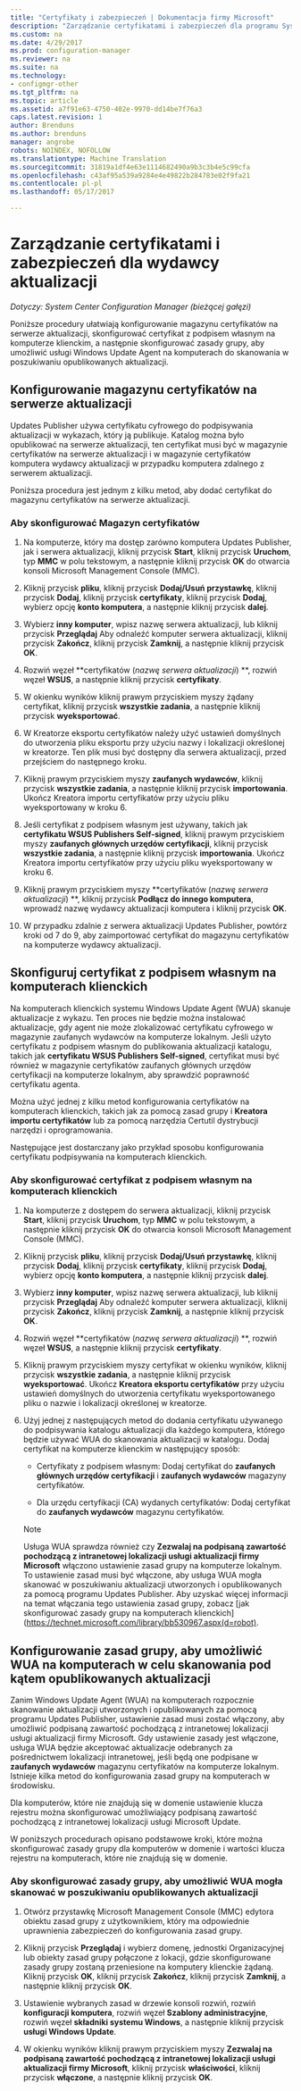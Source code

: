 ```yaml
---
title: "Certyfikaty i zabezpieczeń | Dokumentacja firmy Microsoft"
description: "Zarządzanie certyfikatami i zabezpieczeń dla programu System Center Updates Publisher"
ms.custom: na
ms.date: 4/29/2017
ms.prod: configuration-manager
ms.reviewer: na
ms.suite: na
ms.technology:
- configmgr-other
ms.tgt_pltfrm: na
ms.topic: article
ms.assetid: a7f91e63-4750-402e-9970-dd14be7f76a3
caps.latest.revision: 1
author: Brenduns
ms.author: brenduns
manager: angrobe
robots: NOINDEX, NOFOLLOW
ms.translationtype: Machine Translation
ms.sourcegitcommit: 31819a1df4e63e1114682490a9b3c3b4e5c99cfa
ms.openlocfilehash: c43af95a539a9284e4e49822b284783e02f9fa21
ms.contentlocale: pl-pl
ms.lasthandoff: 05/17/2017

---
```

# <a name="manage-certificates-and-security-for-updates-publisher"></a>Zarządzanie certyfikatami i zabezpieczeń dla wydawcy aktualizacji

*Dotyczy: System Center Configuration Manager (bieżącej gałęzi)*

Poniższe procedury ułatwiają konfigurowanie magazynu certyfikatów na serwerze aktualizacji, skonfigurować certyfikat z podpisem własnym na komputerze klienckim, a następnie skonfigurować zasady grupy, aby umożliwić usługi Windows Update Agent na komputerach do skanowania w poszukiwaniu opublikowanych aktualizacji.

## <a name="configure-the-certificate-store-on-the-update-server"></a>Konfigurowanie magazynu certyfikatów na serwerze aktualizacji
 Updates Publisher używa certyfikatu cyfrowego do podpisywania aktualizacji w wykazach, który ją publikuje. Katalog można było opublikować na serwerze aktualizacji, ten certyfikat musi być w magazynie certyfikatów na serwerze aktualizacji i w magazynie certyfikatów komputera wydawcy aktualizacji w przypadku komputera zdalnego z serwerem aktualizacji.

Poniższa procedura jest jednym z kilku metod, aby dodać certyfikat do magazynu certyfikatów na serwerze aktualizacji.

### <a name="to-configure-the-certificate-store"></a>Aby skonfigurować Magazyn certyfikatów
1.  Na komputerze, który ma dostęp zarówno komputera Updates Publisher, jak i serwera aktualizacji, kliknij przycisk **Start**, kliknij przycisk **Uruchom**, typ **MMC** w polu tekstowym, a następnie kliknij przycisk **OK** do otwarcia konsoli Microsoft Management Console (MMC).

2.  Kliknij przycisk **pliku**, kliknij przycisk **Dodaj/Usuń przystawkę**, kliknij przycisk **Dodaj**, kliknij przycisk **certyfikaty**, kliknij przycisk **Dodaj**, wybierz opcję **konto komputera**, a następnie kliknij przycisk **dalej**.

3.  Wybierz **inny komputer**, wpisz nazwę serwera aktualizacji, lub kliknij przycisk **Przeglądaj** Aby odnaleźć komputer serwera aktualizacji, kliknij przycisk **Zakończ**, kliknij przycisk **Zamknij**, a następnie kliknij przycisk **OK**.

4.  Rozwiń węzeł  **certyfikatów (*nazwę serwera aktualizacji*) **, rozwiń węzeł **WSUS**, a następnie kliknij przycisk **certyfikaty**.

5.  W okienku wyników kliknij prawym przyciskiem myszy żądany certyfikat, kliknij przycisk **wszystkie zadania**, a następnie kliknij przycisk **wyeksportować**.

6.  W Kreatorze eksportu certyfikatów należy użyć ustawień domyślnych do utworzenia pliku eksportu przy użyciu nazwy i lokalizacji określonej w kreatorze. Ten plik musi być dostępny dla serwera aktualizacji, przed przejściem do następnego kroku.

7.  Kliknij prawym przyciskiem myszy **zaufanych wydawców**, kliknij przycisk **wszystkie zadania**, a następnie kliknij przycisk **importowania**. Ukończ Kreatora importu certyfikatów przy użyciu pliku wyeksportowany w kroku 6.

8.  Jeśli certyfikat z podpisem własnym jest używany, takich jak **certyfikatu WSUS Publishers Self-signed**, kliknij prawym przyciskiem myszy **zaufanych głównych urzędów certyfikacji**, kliknij przycisk **wszystkie zadania**, a następnie kliknij przycisk **importowania**. Ukończ Kreatora importu certyfikatów przy użyciu pliku wyeksportowany w kroku 6.

9.  Kliknij prawym przyciskiem myszy  **certyfikatów (*nazwę serwera aktualizacji*) **, kliknij przycisk **Podłącz do innego komputera**, wprowadź nazwę wydawcy aktualizacji komputera i kliknij przycisk **OK**.

10. W przypadku zdalnie z serwera aktualizacji Updates Publisher, powtórz kroki od 7 do 9, aby zaimportować certyfikat do magazynu certyfikatów na komputerze wydawcy aktualizacji.



## <a name="configure-a-self-signing-certificate-on-client-computers"></a>Skonfiguruj certyfikat z podpisem własnym na komputerach klienckich
Na komputerach klienckich systemu Windows Update Agent (WUA) skanuje aktualizacje z wykazu. Ten proces nie będzie można instalować aktualizacje, gdy agent nie może zlokalizować certyfikatu cyfrowego w magazynie zaufanych wydawców na komputerze lokalnym. Jeśli użyto certyfikatu z podpisem własnym do publikowania aktualizacji katalogu, takich jak **certyfikatu WSUS Publishers Self-signed**, certyfikat musi być również w magazynie certyfikatów zaufanych głównych urzędów certyfikacji na komputerze lokalnym, aby sprawdzić poprawność certyfikatu agenta.

Można użyć jednej z kilku metod konfigurowania certyfikatów na komputerach klienckich, takich jak za pomocą zasad grupy i **Kreatora importu certyfikatów** lub za pomocą narzędzia Certutil dystrybucji narzędzi i oprogramowania.

Następujące jest dostarczany jako przykład sposobu konfigurowania certyfikatu podpisywania na komputerach klienckich.

### <a name="to-configure-a-self-signing-certificate-on-client-computers"></a>Aby skonfigurować certyfikat z podpisem własnym na komputerach klienckich
1.  Na komputerze z dostępem do serwera aktualizacji, kliknij przycisk **Start**, kliknij przycisk **Uruchom**, typ **MMC** w polu tekstowym, a następnie kliknij przycisk **OK** do otwarcia konsoli Microsoft Management Console (MMC).

2.  Kliknij przycisk **pliku**, kliknij przycisk **Dodaj/Usuń przystawkę**, kliknij przycisk **Dodaj**, kliknij przycisk **certyfikaty**, kliknij przycisk **Dodaj**, wybierz opcję **konto komputera**, a następnie kliknij przycisk **dalej**.

3.  Wybierz **inny komputer**, wpisz nazwę serwera aktualizacji, lub kliknij przycisk **Przeglądaj** Aby odnaleźć komputer serwera aktualizacji, kliknij przycisk **Zakończ**, kliknij przycisk **Zamknij**, a następnie kliknij przycisk **OK**.

4.  Rozwiń węzeł  **certyfikatów (*nazwę serwera aktualizacji*) **, rozwiń węzeł **WSUS**, a następnie kliknij przycisk **certyfikaty**.

5.  Kliknij prawym przyciskiem myszy certyfikat w okienku wyników, kliknij przycisk **wszystkie zadania**, a następnie kliknij przycisk **wyeksportować**. Ukończ **Kreatora eksportu certyfikatów** przy użyciu ustawień domyślnych do utworzenia certyfikatu wyeksportowanego pliku o nazwie i lokalizacji określonej w kreatorze.

6.  Użyj jednej z następujących metod do dodania certyfikatu używanego do podpisywania katalogu aktualizacji dla każdego komputera, którego będzie używać WUA do skanowania aktualizacji w katalogu. Dodaj certyfikat na komputerze klienckim w następujący sposób:

    -   Certyfikaty z podpisem własnym: Dodaj certyfikat do **zaufanych głównych urzędów certyfikacji** i **zaufanych wydawców** magazyny certyfikatów.

    -   Dla urzędu certyfikacji (CA) wydanych certyfikatów: Dodaj certyfikat do **zaufanych wydawców** magazynu certyfikatów.

    > [!NOTE]
    > Usługa WUA sprawdza również czy **Zezwalaj na podpisaną zawartość pochodzącą z intranetowej lokalizacji usługi aktualizacji firmy Microsoft** włączono ustawienie zasad grupy na komputerze lokalnym. To ustawienie zasad musi być włączone, aby usługa WUA mogła skanować w poszukiwaniu aktualizacji utworzonych i opublikowanych za pomocą programu Updates Publisher. Aby uzyskać więcej informacji na temat włączania tego ustawienia zasad grupy, zobacz [jak skonfigurować zasady grupy na komputerach klienckich] (https://technet.microsoft.com/library/bb530967.aspx(d=robot).



## <a name="configuring-group-policy-to-allow-wua-on-computers-to-scan-for-published-updates"></a>Konfigurowanie zasad grupy, aby umożliwić WUA na komputerach w celu skanowania pod kątem opublikowanych aktualizacji
Zanim Windows Update Agent (WUA) na komputerach rozpocznie skanowanie aktualizacji utworzonych i opublikowanych za pomocą programu Updates Publisher, ustawienie zasad musi zostać włączony, aby umożliwić podpisaną zawartość pochodzącą z intranetowej lokalizacji usługi aktualizacji firmy Microsoft. Gdy ustawienie zasady jest włączone, usługa WUA będzie akceptować aktualizacje odebranych za pośrednictwem lokalizacji intranetowej, jeśli będą one podpisane w **zaufanych wydawców** magazynu certyfikatów na komputerze lokalnym. Istnieje kilka metod do konfigurowania zasad grupy na komputerach w środowisku.

Dla komputerów, które nie znajdują się w domenie ustawienie klucza rejestru można skonfigurować umożliwiający podpisaną zawartość pochodzącą z intranetowej lokalizacji usługi Microsoft Update.

W poniższych procedurach opisano podstawowe kroki, które można skonfigurować zasady grupy dla komputerów w domenie i wartości klucza rejestru na komputerach, które nie znajdują się w domenie.

### <a name="to-configure-group-policy-to-allow-wua-to-scan-for-published-updates"></a>Aby skonfigurować zasady grupy, aby umożliwić WUA mogła skanować w poszukiwaniu opublikowanych aktualizacji
1.  Otwórz przystawkę Microsoft Management Console (MMC) edytora obiektu zasad grupy z użytkownikiem, który ma odpowiednie uprawnienia zabezpieczeń do konfigurowania zasad grupy.

2.  Kliknij przycisk **Przeglądaj** i wybierz domenę, jednostki Organizacyjnej lub obiekty zasad grupy połączone z lokacji, gdzie skonfigurowane zasady grupy zostaną przeniesione na komputery klienckie żądaną. Kliknij przycisk **OK**, kliknij przycisk **Zakończ**, kliknij przycisk **Zamknij**, a następnie kliknij przycisk **OK**.

3.  Ustawienie wybranych zasad w drzewie konsoli rozwiń, rozwiń **konfiguracji komputera**, rozwiń węzeł **Szablony administracyjne**, rozwiń węzeł **składniki systemu Windows**, a następnie kliknij przycisk **usługi Windows Update**.

4.  W okienku wyników kliknij prawym przyciskiem myszy **Zezwalaj na podpisaną zawartość pochodzącą z intranetowej lokalizacji usługi aktualizacji firmy Microsoft**, kliknij przycisk **właściwości**, kliknij przycisk **włączone**, a następnie kliknij przycisk **OK**.

